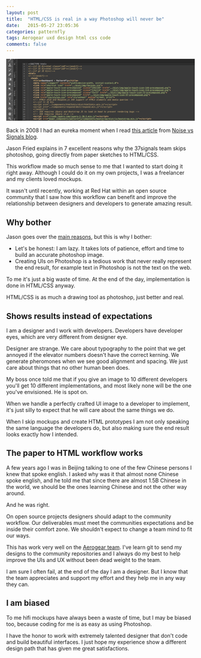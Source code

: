 ```yaml
---
layout: post
title:  "HTML/CSS is real in a way Photoshop will never be"
date:   2015-05-27 23:05:36
categories: patternfly
tags: Aerogear uxd design html css code
comments: false
---
```


![HTML/CSS is real in a way Photoshop will never be](/img/no-photoshop/no-photoshop.png)


Back in 2008 I had an eureka moment when I read [this article](https://signalvnoise.com/posts/1061-why-we-skip-photoshop#comments) from [Noise vs Signals blog](https://signalvnoise.com).

Jason Fried explains in 7 excellent reasons why the 37signals team skips photoshop, going directly from paper sketches to HTML/CSS.

This workflow made so much sense to me that I wanted to start doing it right away. Although I could do it on my own projects, I was a freelancer and my clients loved mockups.

It wasn't until recently, working at Red Hat within an open source community that I saw how this workflow can benefit and improve the relationship between designers and developers to generate amazing result.


## Why bother

Jason goes over the [main reasons](https://signalvnoise.com/posts/1061-why-we-skip-photoshop#comments), but this is why I bother:

- Let's be honest: I am lazy. It takes lots of patience, effort and time to build an accurate photoshop image.
- Creating UIs on Photoshop is a tedious work that never really represent the end result, for example text in Photoshop is not the text on the web.

To me it's just a big waste of time. At the end of the day, implementation is done in HTML/CSS anyway. 

HTML/CSS is as much a drawing tool as photoshop, just better and real.

## Shows results instead of expectations

I am a designer and I work with developers. Developers have developer eyes, which are very different from designer eye. 

Designer are strange. We care about typography to the point that we get annoyed if the elevator numbers doesn't have the correct kerning. We generate pheromones when we see good alignment and spacing. We just care about things that no other human been does.

My boss once told me that if you give an image to 10 different developers you'll get 10 different implementations, and most likely none will be the one you've envisioned. He is spot on.

When we handle a perfectly crafted UI image to a developer to implement, it's just silly to expect that he will care about the same things we do.

When I skip mockups and create HTML prototypes I am not only speaking the same language the developers do, but also making sure the end result looks exactly how I intended.


## The paper to HTML workflow works

A few years ago I was in Beijing talking to one of the few Chinese persons I knew that spoke english. I asked why was it that almost none Chinese spoke english, and he told me that since there are almost 1.5B Chinese in the world, we should be the ones learning Chinese and not the other way around.

And he was right.

On open source projects designers should adapt to the community workflow. Our deliverables must meet the communities expectations and be inside their comfort zone. We shouldn't expect to change a team mind to fit our ways.

This has work very well on the [Aerogear team](https://aerogear.org/community/). I've learn git to send my designs to the community repositories and I always do my best to help improve the UIs and UX without been dead weight to the team.

I am sure I often fail, at the end of the day I am a designer. But I know that the team appreciates and support my effort and they help me in any way they can.

## I am biased

To me hifi mockups have always been a waste of time, but I may be biased too, because coding for me is as easy as using Photoshop.

I have the honor to work with extremely talented designer that don't code and build beautiful interfaces. I just hope my experience show a different design path that has given me great satisfactions.
